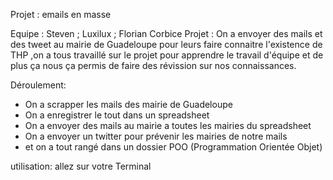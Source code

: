 Projet : emails en masse 

Equipe : Steven ; Luxilux ; Florian Corbice
Projet : On a envoyer des mails et des tweet au mairie de Guadeloupe pour leurs faire connaitre l'existence de THP
         ,on a tous travaillé sur le projet pour apprendre le travail d'équipe et de plus ça nous ça permis de faire 
         des révission sur nos connaissances.

Déroulement: 
- On a scrapper les mails des mairie de Guadeloupe 
- On a enregistrer le tout dans un spreadsheet 
- On a envoyer des mails au mairie a toutes les mairies du spreadsheet
- On a envoyer un twitter pour prévenir les mairies de notre mails 
- et on a tout rangé dans un dossier POO (Programmation Orientée Objet)

utilisation: 
allez sur votre Terminal 
